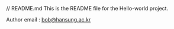 // README.md
This is the README file for the Hello-world project.

Author email : bob@hansung.ac.kr

